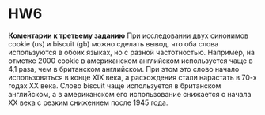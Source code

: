 # HW6
**Коментарии к третьему заданию**
При исследовании двух синонимов cookie (us) и biscuit (gb) можно сделать вывод, что оба слова используются в обоих языках, но с разной частотностью.  Например, на отметке 2000 cookie в американском английском используется чаще в 4,1 раза, чем в британском английском. При этом это слово начало использоваться в конце XIX века, а расхождения стали нарастать в 70-х годах XX века. 
Слово biscuit чаще используется в британском английском, а в американском его использование снижается с начала XX века с резким снижением после 1945 года.
